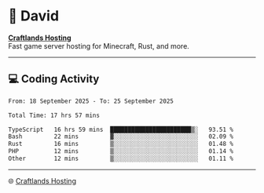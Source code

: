 # 👋 David

**[Craftlands Hosting](https://craftlands.host)**  
Fast game server hosting for Minecraft, Rust, and more.

---

## 💻 Coding Activity

<!--START_SECTION:waka-->

```txt
From: 18 September 2025 - To: 25 September 2025

Total Time: 17 hrs 57 mins

TypeScript   16 hrs 59 mins  ███████████████████████▒░   93.51 %
Bash         22 mins         ▓░░░░░░░░░░░░░░░░░░░░░░░░   02.09 %
Rust         16 mins         ▒░░░░░░░░░░░░░░░░░░░░░░░░   01.48 %
PHP          12 mins         ▒░░░░░░░░░░░░░░░░░░░░░░░░   01.14 %
Other        12 mins         ▒░░░░░░░░░░░░░░░░░░░░░░░░   01.11 %
```

<!--END_SECTION:waka-->

---

🌐 [Craftlands Hosting](https://craftlands.host)  
